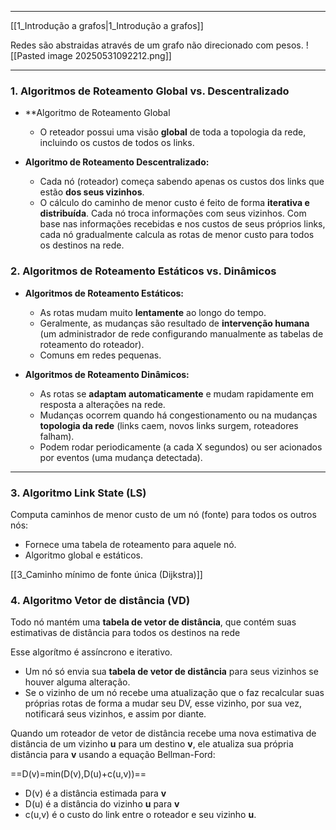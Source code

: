 
---
[[1_Introdução a grafos|1_Introdução a grafos]]

Redes são abstraidas através de um grafo não direcionado com pesos.
![[Pasted image 20250531092212.png]]

---
### **1. Algoritmos de Roteamento Global vs. Descentralizado**

- **Algoritmo de Roteamento Global 
    - O reteador possui uma visão **global** de toda a topologia da rede, incluindo os custos de todos os links.

- **Algoritmo de Roteamento Descentralizado:**
    - Cada nó (roteador) começa sabendo apenas os custos dos links que estão **dos seus vizinhos**. 
    - O cálculo do caminho de menor custo é feito de forma **iterativa e distribuída**. Cada nó troca informações com seus vizinhos. Com base nas informações recebidas e nos custos de seus próprios links, cada nó gradualmente calcula as rotas de menor custo para todos os destinos na rede.
### **2. Algoritmos de Roteamento Estáticos vs. Dinâmicos**

- **Algoritmos de Roteamento Estáticos:**
    - As rotas mudam muito **lentamente** ao longo do tempo.
    - Geralmente, as mudanças são resultado de **intervenção humana** (um administrador de rede configurando manualmente as tabelas de roteamento do roteador).
    - Comuns em redes pequenas.

- **Algoritmos de Roteamento Dinâmicos:**
    - As rotas se **adaptam automaticamente** e mudam rapidamente em resposta a alterações na rede.
    - Mudanças ocorrem quando há congestionamento ou na mudanças **topologia da rede** (links caem, novos links surgem, roteadores falham).
    - Podem rodar periodicamente (a cada X segundos) ou ser acionados por eventos (uma mudança detectada).

---
### **3. Algoritmo Link State (LS)**
Computa caminhos de menor custo de um nó (fonte) para todos os outros nós:
- Fornece uma tabela de roteamento para aquele nó.
- Algoritmo global e estáticos.

[[3_Caminho mínimo de fonte única (Dijkstra)]]

### **4. Algoritmo Vetor de distância (VD)**

Todo nó mantém uma **tabela de vetor de distância**, que contém suas estimativas de distância para todos os destinos na rede 

Esse algorítmo é assíncrono e iterativo.
- Um nó só envia sua **tabela de vetor de distância** para seus vizinhos se houver alguma alteração.
- Se o vizinho de um nó recebe uma atualização que o faz recalcular suas próprias rotas de forma a mudar seu DV, esse vizinho, por sua vez, notificará seus vizinhos, e assim por diante. 

Quando um roteador de vetor de distância recebe uma nova estimativa de distância de um vizinho **u** para um destino **v**, ele atualiza sua própria distância para **v** usando a equação Bellman-Ford: 

==D(v)=min(D(v),D(u)+c(u,v))==
- D(v) é a distância estimada para **v**
- D(u) é a distância do vizinho **u** para **v**
- c(u,v) é o custo do link entre o roteador e seu vizinho **u**.

